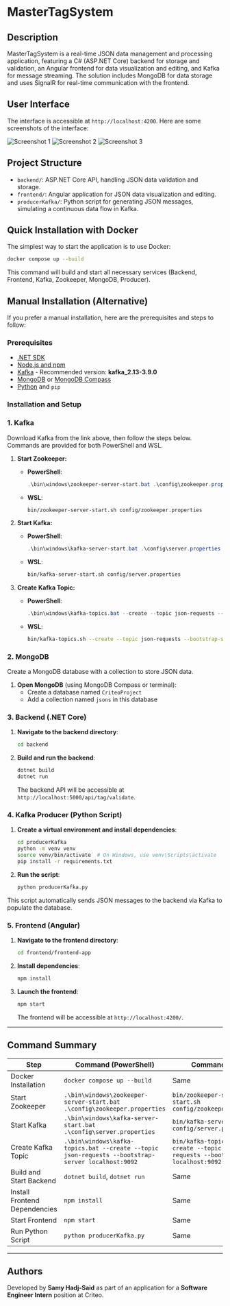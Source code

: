 # MasterTagSystem

## Description

MasterTagSystem is a real-time JSON data management and processing application, featuring a C# (ASP.NET Core) backend for storage and validation, an Angular frontend for data visualization and editing, and Kafka for message streaming. The solution includes MongoDB for data storage and uses SignalR for real-time communication with the frontend.

## User Interface

The interface is accessible at `http://localhost:4200`. Here are some screenshots of the interface:

![Screenshot 1](./assets/1.png)
![Screenshot 2](./assets/4.png)
![Screenshot 3](./assets/3.png)

## Project Structure

- `backend/`: ASP.NET Core API, handling JSON data validation and storage.
- `frontend/`: Angular application for JSON data visualization and editing.
- `producerKafka/`: Python script for generating JSON messages, simulating a continuous data flow in Kafka.

## Quick Installation with Docker

The simplest way to start the application is to use Docker:

```bash
docker compose up --build
```

This command will build and start all necessary services (Backend, Frontend, Kafka, Zookeeper, MongoDB, Producer).

## Manual Installation (Alternative)

If you prefer a manual installation, here are the prerequisites and steps to follow:

### Prerequisites

- [.NET SDK](https://dotnet.microsoft.com/download)
- [Node.js and npm](https://nodejs.org/)
- [Kafka](https://kafka.apache.org/downloads) - Recommended version: **kafka_2.13-3.9.0**
- [MongoDB](https://www.mongodb.com/try/download/community) or [MongoDB Compass](https://www.mongodb.com/try/download/compass)
- [Python](https://www.python.org/downloads/) and `pip`

### Installation and Setup

### 1. Kafka

Download Kafka from the link above, then follow the steps below. Commands are provided for both PowerShell and WSL.

1. **Start Zookeeper:**
   - **PowerShell**: 
     ```powershell
     .\bin\windows\zookeeper-server-start.bat .\config\zookeeper.properties
     ```
   - **WSL**: 
     ```bash
     bin/zookeeper-server-start.sh config/zookeeper.properties
     ```

2. **Start Kafka:**
   - **PowerShell**: 
     ```powershell
     .\bin\windows\kafka-server-start.bat .\config\server.properties
     ```
   - **WSL**: 
     ```bash
     bin/kafka-server-start.sh config/server.properties
     ```

3. **Create Kafka Topic:**
   - **PowerShell**: 
     ```powershell
     .\bin\windows\kafka-topics.bat --create --topic json-requests --bootstrap-server localhost:9092
     ```
   - **WSL**: 
     ```bash
     bin/kafka-topics.sh --create --topic json-requests --bootstrap-server localhost:9092
     ```

### 2. MongoDB

Create a MongoDB database with a collection to store JSON data.

1. **Open MongoDB** (using MongoDB Compass or terminal):
   - Create a database named `CriteoProject`
   - Add a collection named `jsons` in this database

### 3. Backend (.NET Core)

1. **Navigate to the backend directory**:
   ```bash
   cd backend
   ```

2. **Build and run the backend**:
   ```bash
   dotnet build
   dotnet run
   ```
   The backend API will be accessible at `http://localhost:5000/api/tag/validate`.

### 4. Kafka Producer (Python Script)

1. **Create a virtual environment and install dependencies**:
   ```bash
   cd producerKafka
   python -m venv venv
   source venv/bin/activate  # On Windows, use venv\Scripts\activate
   pip install -r requirements.txt
   ```

2. **Run the script**:
   ```bash
   python producerKafka.py
   ```

This script automatically sends JSON messages to the backend via Kafka to populate the database.

### 5. Frontend (Angular)

1. **Navigate to the frontend directory**:
   ```bash
   cd frontend/frontend-app
   ```

2. **Install dependencies**:
   ```bash
   npm install
   ```

3. **Launch the frontend**:
   ```bash
   npm start
   ```
   The frontend will be accessible at `http://localhost:4200/`.

---

## Command Summary

| Step             | Command (PowerShell)                                                                                              | Command (WSL)                                           |
|------------------|--------------------------------------------------------------------------------------------------------------------|----------------------------------------------------------|
| Docker Installation | `docker compose up --build` | Same |
| Start Zookeeper  | `.\bin\windows\zookeeper-server-start.bat .\config\zookeeper.properties`                                          | `bin/zookeeper-server-start.sh config/zookeeper.properties` |
| Start Kafka      | `.\bin\windows\kafka-server-start.bat .\config\server.properties`                                                | `bin/kafka-server-start.sh config/server.properties`      |
| Create Kafka Topic | `.\bin\windows\kafka-topics.bat --create --topic json-requests --bootstrap-server localhost:9092`                 | `bin/kafka-topics.sh --create --topic json-requests --bootstrap-server localhost:9092` |
| Build and Start Backend | `dotnet build`, `dotnet run` | Same |
| Install Frontend Dependencies | `npm install` | Same |
| Start Frontend | `npm start` | Same |
| Run Python Script | `python producerKafka.py` | Same |

---

## Authors

Developed by **Samy Hadj-Said** as part of an application for a **Software Engineer Intern** position at Criteo.
